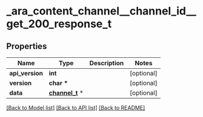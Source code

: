 # _ara_content_channel__channel_id__get_200_response_t

## Properties
Name | Type | Description | Notes
------------ | ------------- | ------------- | -------------
**api_version** | **int** |  | [optional] 
**version** | **char \*** |  | [optional] 
**data** | [**channel_t**](channel.md) \* |  | [optional] 

[[Back to Model list]](../README.md#documentation-for-models) [[Back to API list]](../README.md#documentation-for-api-endpoints) [[Back to README]](../README.md)


